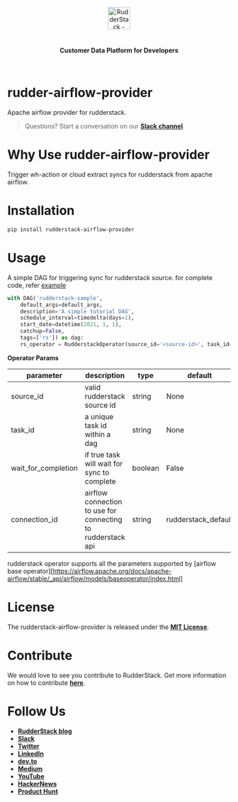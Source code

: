 <p align="center"><a href="https://rudderstack.com"><img src="https://user-images.githubusercontent.com/59817155/126267034-ae9870b7-9137-4f45-be65-d621b055a972.png" alt="RudderStack - Customer Data Platform for Developers" height="50"/></a></p>
<h1 align="center"></h1>
<p align="center"><b>Customer Data Platform for Developers</b></p>
<br/>


# rudder-airflow-provider
Apache airflow provider for rudderstack. 

> Questions? Start a conversation on our [**Slack channel**][slack].

# Why Use rudder-airflow-provider

Trigger wh-action or cloud extract syncs for rudderstack from apache airflow.


# Installation

```bash
pip install rudderstack-airflow-provider
```

# Usage

A simple DAG for triggering sync for rudderstack source. for complete code, refer [example](examples/sample_dag.py)

```python
with DAG('rudderstack-sample',
    default_args=default_args,
    description='A simple tutorial DAG',
    schedule_interval=timedelta(days=1),
    start_date=datetime(2021, 1, 1),
    catchup=False,
    tags=['rs']) as dag:
    rs_operator = RudderstackOperator(source_id='<source-id>', task_id='<any-task-id>')
```
**Operator Params**

| parameter           | description                                                 | type    | default             |
|---------------------|-------------------------------------------------------------|---------|---------------------|
| source_id           | valid rudderstack source id                                 | string  | None                |
| task_id             | a unique task id within a dag                               | string  | None                |
| wait_for_completion | if true task will wait for sync to complete                 | boolean | False               |
| connection_id       | airflow connection to use for connecting to rudderstack api | string  | rudderstack_default |

rudderstack operator supports all the parameters supported by [airflow base operator][https://airflow.apache.org/docs/apache-airflow/stable/_api/airflow/models/baseoperator/index.html]

# License

The rudderstack-airflow-provider is released under the [**MIT License**][mit_license].

# Contribute

We would love to see you contribute to RudderStack. Get more information on how to contribute [**here**](CONTRIBUTING.md).

# Follow Us

- [**RudderStack blog**][rudderstack-blog]
- [**Slack**][slack]
- [**Twitter**][twitter]
- [**LinkedIn**][linkedin]
- [**dev.to**][devto]
- [**Medium**][medium]
- [**YouTube**][youtube]
- [**HackerNews**][hackernews]
- [**Product Hunt**][producthunt]

<!----variables---->

[slack]: https://rudderstack.com/join-rudderstack-slack-community
[twitter]: https://twitter.com/rudderstack
[linkedin]: https://www.linkedin.com/company/rudderlabs/
[devto]: https://dev.to/rudderstack
[medium]: https://rudderstack.medium.com/
[youtube]: https://www.youtube.com/channel/UCgV-B77bV_-LOmKYHw8jvBw
[rudderstack-blog]: https://rudderstack.com/blog/
[hackernews]: https://news.ycombinator.com/item?id=21081756
[producthunt]: https://www.producthunt.com/posts/rudderstack
[mit_license]: https://opensource.org/licenses/MIT
[agplv3_license]: https://www.gnu.org/licenses/agpl-3.0-standalone.html
[sspl_license]: https://www.mongodb.com/licensing/server-side-public-license
[config-generator]: https://github.com/rudderlabs/config-generator
[config-generator-section]: https://github.com/rudderlabs/rudder-server/blob/master/README.md#rudderstack-config-generator
[rudder-logo]: https://repository-images.githubusercontent.com/197743848/b352c900-dbc8-11e9-9d45-4deb9274101f
